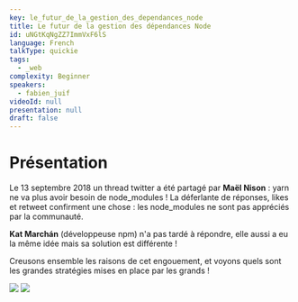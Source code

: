 ```yaml
---
key: le_futur_de_la_gestion_des_dependances_node
title: Le futur de la gestion des dépendances Node
id: uNGtKqNgZZ7ImmVxF6lS
language: French
talkType: quickie
tags:
  - _web
complexity: Beginner
speakers:
  - fabien_juif
videoId: null
presentation: null
draft: false
---
```

# Présentation
Le 13 septembre 2018 un thread twitter a été partagé par **Maël Nison** : yarn ne va plus avoir besoin de node_modules !
La déferlante de réponses, likes et retweet confirment une chose : les node_modules ne sont pas appréciés par la communauté.

**Kat Marchán** (développeuse npm) n'a pas tardé à répondre, elle aussi a eu la même idée mais sa solution est différente !

Creusons ensemble les raisons de cet engouement, et voyons quels sont les grandes stratégies mises en place par les grands !

![](https://i.imgur.com/hhbntkZ.png)  ![](https://i.imgur.com/BVi7EOZ.png)